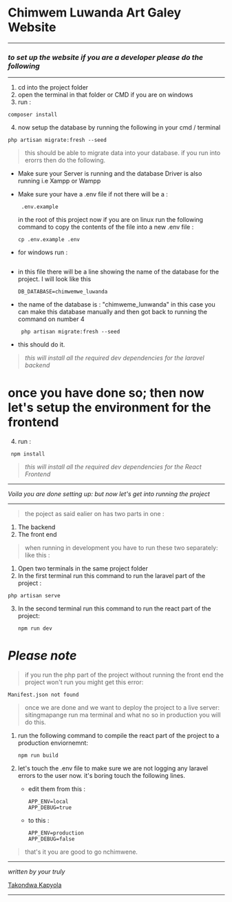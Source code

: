 # Chimwem Luwanda Art Galey Website

---

### _to set up the website if you are a developer please do the following_

---

1. cd into the project folder
2. open the terminal in that folder or CMD if you are on windows
3. run :

`composer install`

4. now setup the database by running the following in your cmd / terminal

`php artisan migrate:fresh --seed`

> this should be able to migrate data into your database. if you run into erorrs then do the following.

-   Make sure your Server is running and the database Driver is also running i.e Xampp or Wampp
-   Make sure your have a .env file if not there will be a :

    ```
     .env.example

    ```

    in the root of this project now if you are on linux run the following command to copy the contents of the file into a new .env file :

    ```
    cp .env.example .env
    ```

-   for windows run :

    ```copy .env.example .env

    ```

-   in this file there will be a line showing the name of the database for the project. I will look like this

    ```
    DB_DATABASE=chimwemwe_luwanda

    ```

-   the name of the database is : "chimweme_lunwanda" in this case you can make this database manually and then got back to running the command on number 4

    ```
     php artisan migrate:fresh --seed
    ```

-   this should do it.

> _this will install all the required dev dependencies for the laravel backend_

# once you have done so; then now let's setup the environment for the frontend

4. run :

```
 npm install

```

> _this will install all the required dev dependencies for the React Frontend_

---

_Voila you are done setting up: but now let's get into running the project_

---

> the poject as said ealier on has two parts in one :

1. The backend
2. The front end

> when running in development you have to run these two separately: like this :

1. Open two terminals in the same project folder
2. In the first terminal run this command to run the laravel part of the project :

```
php artisan serve

```

3. In the second terminal run this command to run the react part of the project:

    ```
    npm run dev

    ```

# _Please note_

> if you run the php part of the project without running the front end the project won't run you might get this error:

`Manifest.json not found`

> once we are done and we want to deploy the project to a live server: sitingmapange run ma terminal and what no so in production you will do this.

1.  run the following command to compile the react part of the project to a production enviornemnt:

    ```
    npm run build

    ```

2.  let's touch the .env file to make sure we are not logging any laravel errors to the user now. it's boring
    touch the following lines.

    -   edit them from this :

        ```
        APP_ENV=local
        APP_DEBUG=true

        ```

    -   to this :

        ```
        APP_ENV=production
        APP_DEBUG=false

        ```

> that's it you are good to go nchimwene.

---

_written by your truly_

[Takondwa Kapyola](https://github.com/takondwamw)

---
